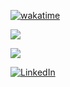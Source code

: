 [![wakatime](https://wakatime.com/badge/user/f9c48062-bdb8-4c16-9ba7-087dd06d5349.svg)](https://wakatime.com/@f9c48062-bdb8-4c16-9ba7-087dd06d5349)

<a href="https://www.unicodesys.cz/" target="_blank"><img src="https://img.shields.io/badge/work-Unicode Systems-red"></a>

<a href="https://michal-mrkva.cz/" target="_blank"><img src="https://img.shields.io/badge/personal web-green"></a>

<a href="https://www.linkedin.com/in/michal-mrkva-aa536b2a6/" target="_blank"><img src="https://img.shields.io/badge/LinkedIn-%230077B5.svg?&style=flat-square&logo=linkedin&logoColor=white" alt="LinkedIn"></a>
